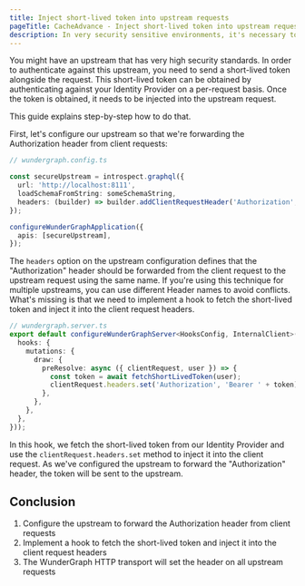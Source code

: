 ```yaml
---
title: Inject short-lived token into upstream requests
pageTitle: CacheAdvance - Inject short-lived token into upstream requests
description: In very security sensitive environments, it's necessary to generate a short-lived token for each request to the upstream API. This guide will help you to do that.
---
```


You might have an upstream that has very high security standards.
In order to authenticate against this upstream, you need to send a short-lived token alongside the request.
This short-lived token can be obtained by authenticating against your Identity Provider on a per-request basis.
Once the token is obtained, it needs to be injected into the upstream request.

This guide explains step-by-step how to do that.

First, let's configure our upstream so that we're forwarding the Authorization header from client requests:

```typescript
// wundergraph.config.ts

const secureUpstream = introspect.graphql({
  url: 'http://localhost:8111',
  loadSchemaFromString: someSchemaString,
  headers: (builder) => builder.addClientRequestHeader('Authorization', 'Authorization'),
});

configureWunderGraphApplication({
  apis: [secureUpstream],
});
```

The `headers` option on the upstream configuration defines that the "Authorization" header should be forwarded from the client request to the upstream request using the same name.
If you're using this technique for multiple upstreams, you can use different Header names to avoid conflicts.
What's missing is that we need to implement a hook to fetch the short-lived token and inject it into the client request headers.

```typescript
// wundergraph.server.ts
export default configureWunderGraphServer<HooksConfig, InternalClient>(() => ({
  hooks: {
    mutations: {
      draw: {
        preResolve: async ({ clientRequest, user }) => {
          const token = await fetchShortLivedToken(user);
          clientRequest.headers.set('Authorization', 'Bearer ' + token);
        },
      },
    },
  },
}));
```

In this hook, we fetch the short-lived token from our Identity Provider and use the `clientRequest.headers.set` method to inject it into the client request.
As we've configured the upstream to forward the "Authorization" header, the token will be sent to the upstream.

## Conclusion

1. Configure the upstream to forward the Authorization header from client requests
2. Implement a hook to fetch the short-lived token and inject it into the client request headers
3. The WunderGraph HTTP transport will set the header on all upstream requests
